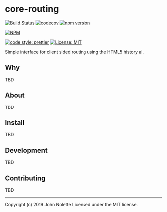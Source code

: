 # core-routing
[![Build Status](https://img.shields.io/endpoint.svg?url=https%3A%2F%2Factions-badge.atrox.dev%2Fneetjn%2Fcore-routing%2Fbadge&style=flat)](https://actions-badge.atrox.dev/neetjn/core-routing/goto)
[![codecov](https://codecov.io/gh/neetjn/core-routing/branch/master/graph/badge.svg)](https://codecov.io/gh/neetjn/core-routing)
[![npm version](https://badge.fury.io/js/core-routing.svg)](https://badge.fury.io/js/core-routing)

[![NPM](https://nodei.co/npm/core-routing.png)](https://nodei.co/npm/core-routing/)

[![code style: prettier](https://img.shields.io/badge/code_style-prettier-ff69b4.svg)](https://github.com/prettier/prettier)
[![License: MIT](https://img.shields.io/badge/License-MIT-blue.svg)](LICENSE)

Simple interface for client sided routing using the HTML5 history ai.

## Why

TBD

## About

TBD

## Install

TBD

## Development

TBD

## Contributing

TBD

---

Copyright (c) 2019 John Nolette Licensed under the MIT license.

